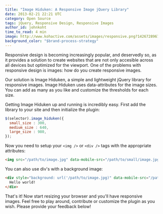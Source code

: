 ```yaml
---
title: "Image Hiduken: A Responsive Image jQuery Library"
date: 2013-02-21 22:21 UTC
category: Open Source
tags: jQuery, Responsive Design, Responsive Images
author_id: johnkoht
time_to_read: 4 min
image: http://www.kohactive.com/assets/images/responsive.png?1426728967
background_color: "$brand-process-strategy"
---
```


Responsive design is becoming increasingly popular, and deservedly so, as it provides a solution to create websites that are not only accesible across all devices but optimized for the viewport. One of the problems with responsive design is images: how do you create responsive images. 

Our solution is Image Hiduken, a simple and lightweight jQuery library for responsive images. Image Hiduken uses data-attributes for the image sizes. You can add as many as you like and customize the thresholds for each size. 

Getting Image Hiduken up and running is incredibly easy. First add the library to your site and then initialize the plugin:

```javascript
$(selector).image_hiduken({
  small_size : 300,
  medium_size : 640,
  large_size : 980,
});  
```

Now you need to setup your `<img />` or `<div />` tags with the appropriate attributes:

```html
<img src="/path/to/image.jpg" data-mobile-src="/path/to/small/image.jpg" data-tablet-src="/path/to/small/medium.jpg" data-desktop-src="/path/to/large/image.jpg" />
```

You can also use div's with a background image:

```html
<div style="background: url('/path/to/image.jpg)" data-mobile-src="/path/to/small/image.jpg" data-tablet-src="/path/to/small/medium.jpg" data-desktop-src="/path/to/large/image.jpg">
  Hello world!
</div>
```

That's it! Now start resizing your browser and you'll have responsive images. Feel free to play around, contribute or customize the plugin as you wish. Please provide your feedback below!